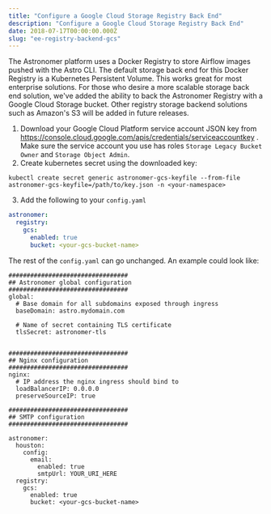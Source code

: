 ```yaml
---
title: "Configure a Google Cloud Storage Registry Back End"
description: "Configure a Google Cloud Storage Registry Back End"
date: 2018-07-17T00:00:00.000Z
slug: "ee-registry-backend-gcs"
---
```


The Astronomer platform uses a Docker Registry to store Airflow images pushed with the Astro CLI. The default storage back end for this Docker Registry is a Kubernetes Persistent Volume. This works great for most enterprise solutions. For those who desire a more scalable storage back end solution, we've added the ability to back the Astronomer Registry with a Google Cloud Storage bucket. Other registry storage backend solutions such as Amazon's S3 will be added in future releases.

1. Download your Google Cloud Platform service account JSON key from https://console.cloud.google.com/apis/credentials/serviceaccountkey . Make sure the service account you use has roles `Storage Legacy Bucket Owner` and `Storage Object Admin`.
2. Create kubernetes secret using the downloaded key: 
```
kubectl create secret generic astronomer-gcs-keyfile --from-file astronomer-gcs-keyfile=/path/to/key.json -n <your-namespace>
```
3. Add the following to your `config.yaml`

```yaml
astronomer:
  registry:
    gcs:
      enabled: true
      bucket: <your-gcs-bucket-name>
```

The rest of the `config.yaml` can go unchanged. An example could look like:


```
#################################
## Astronomer global configuration
#################################
global:
  # Base domain for all subdomains exposed through ingress
  baseDomain: astro.mydomain.com

  # Name of secret containing TLS certificate
  tlsSecret: astronomer-tls


#################################
## Nginx configuration
#################################
nginx:
  # IP address the nginx ingress should bind to
  loadBalancerIP: 0.0.0.0
  preserveSourceIP: true

#################################
## SMTP configuration
#################################  

astronomer:
  houston:
    config:
      email:
        enabled: true
        smtpUrl: YOUR_URI_HERE
  registry:
    gcs:
      enabled: true
      bucket: <your-gcs-bucket-name>

```
